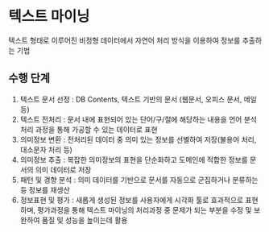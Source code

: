 # 텍스트 마이닝

텍스트 형태로 이루어진 비정형 데이터에서 자연어 처리 방식을 이용하여 정보를 추출하는 기법

## 수행 단계

1. 텍스트 문서 선정 : DB Contents, 텍스트 기반의 문서 (웹문서, 오피스 문서, 메일 등)
2. 텍스트 전처리 : 문서 내에 표현되어 있는 단어/구/절에 해당하는 내용을 언어 분석 처리 과정을 통해 가공할 수 있는 데이터로 표현
3. 의미정보 변환 : 전처리된 데이터 중 의미 있는 정보를 선별하여 저장(불용어 처리, 대소문자 처리 등)
4. 의미정보 추출 : 복잡한 의미정보의 표현을 단순화하고 도메인에 적합한 정보를 문서의 의미 데이터로 저장
5. 패턴 및 경향 분석 : 의미 데이터를 기반으로 문서를 자동으로 군집하거나 분류하는 등 정보를 재생산
6. 정보표현 및 평가 : 새롭게 생성된 정보를 사용자에게 시각화 툴로 효과적으로 표현하며, 평가과정을 통해 텍스트 마이닝의 처리과정 중 문제가 되는 부분을 수정 및 보완하여 품질 및 성능을 높이는데 활용
